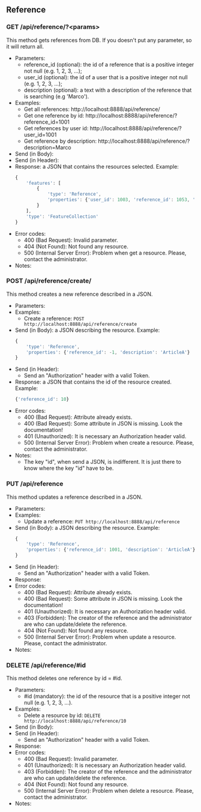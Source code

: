 ## Reference


### GET /api/reference/?\<params>

This method gets references from DB. If you doesn't put any parameter, so it will return all.
- Parameters:
    - reference_id (optional): the id of a reference that is a positive integer not null (e.g. 1, 2, 3, ...);
    - user_id (optional): the id of a user that is a positive integer not null (e.g. 1, 2, 3, ...);
    - description (optional): a text with a description of the reference that is searching (e.g 'Marco').
- Examples:
     - Get all references: http://localhost:8888/api/reference/
     - Get one reference by id: http://localhost:8888/api/reference/?reference_id=1001
     - Get references by user id: http://localhost:8888/api/reference/?user_id=1001
     - Get reference by description: http://localhost:8888/api/reference/?description=Marco
- Send (in Body):
- Send (in Header):
- Response: a JSON that contains the resources selected. Example:
    ```javascript
    {
        'features': [
            {
                'type': 'Reference',
                'properties': {'user_id': 1003, 'reference_id': 1053, 'description': 'DissertationD'}
            }
        ],
        'type': 'FeatureCollection'
    }
    ```
- Error codes:
    - 400 (Bad Request): Invalid parameter.
    - 404 (Not Found): Not found any resource.
    - 500 (Internal Server Error): Problem when get a resource. Please, contact the administrator.
- Notes:


### POST /api/reference/create/

This method creates a new reference described in a JSON.
- Parameters:
- Examples:
    - Create a reference: ```POST http://localhost:8888/api/reference/create```
- Send (in Body): a JSON describing the resource. Example:
    ```javascript
    {
        'type': 'Reference',
        'properties': {'reference_id': -1, 'description': 'ArticleA'}
    }
    ```
- Send (in Header):
    - Send an "Authorization" header with a valid Token.
- Response: a JSON that contains the id of the resource created. Example:
    ```javascript
    {'reference_id': 10}
    ```
- Error codes:
     - 400 (Bad Request): Attribute already exists.
     - 400 (Bad Request): Some attribute in JSON is missing. Look the documentation!
     - 401 (Unauthorized): It is necessary an Authorization header valid.
     - 500 (Internal Server Error): Problem when create a resource. Please, contact the administrator.
- Notes:
    - The key "id", when send a JSON, is indifferent. It is just there to know where the key "id" have to be.


### PUT /api/reference

This method updates a reference described in a JSON.
- Parameters:
- Examples:
    - Update a reference: ```PUT http://localhost:8888/api/reference```
- Send (in Body): a JSON describing the resource. Example:
    ```javascript
    {
        'type': 'Reference',
        'properties': {'reference_id': 1001, 'description': 'ArticleA'}
    }
    ```
- Send (in Header):
    - Send an "Authorization" header with a valid Token.
- Response:
- Error codes:
     - 400 (Bad Request): Attribute already exists.
     - 400 (Bad Request): Some attribute in JSON is missing. Look the documentation!
     - 401 (Unauthorized): It is necessary an Authorization header valid.
     - 403 (Forbidden): The creator of the reference and the administrator are who can update/delete the reference.
     - 404 (Not Found): Not found any resource.
     - 500 (Internal Server Error): Problem when update a resource. Please, contact the administrator.
- Notes:


### DELETE /api/reference/#id

This method deletes one reference by id = #id.
- Parameters:
    - #id (mandatory): the id of the resource that is a positive integer not null (e.g. 1, 2, 3, ...).
- Examples:
     - Delete a resource by id: ```DELETE http://localhost:8888/api/reference/10```
- Send (in Body):
- Send (in Header):
    - Send an "Authorization" header with a valid Token.
- Response:
- Error codes:
     - 400 (Bad Request): Invalid parameter.
     - 401 (Unauthorized): It is necessary an Authorization header valid.
     - 403 (Forbidden): The creator of the reference and the administrator are who can update/delete the reference.
     - 404 (Not Found): Not found any resource.
     - 500 (Internal Server Error): Problem when delete a resource. Please, contact the administrator.
- Notes:
